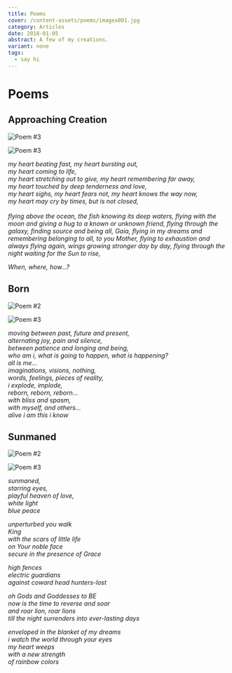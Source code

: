 ```yaml
---
title: Poems
cover: /content-assets/poems/imagex001.jpg
category: Articles
date: 2018-01-05
abstract: A few of my creations.
variant: none
tags:
  - say hi
---
```


# Poems

## Approaching Creation

![Poem #3](/content-assets/poems/poem2_745X1264.jpg)

![Poem #3](/content-assets/poems/poem3_900X900.jpg)

_my heart beating fast, my heart bursting out,_  
_my heart coming to life,_  
_my heart stretching out to give, my heart remembering far away,_  
_my heart touched by deep tenderness and love,_  
_my heart sighs, my heart fears not, my heart knows the way now,_  
_my heart may cry by times, but is not closed,_  
&nbsp;  
_flying above the ocean, the fish knowing its deep waters,_
_flying with the moon and giving a hug to a known or unknown friend,_
_flying through the galaxy, finding source and being all, Gaia,_
_flying in my dreams and remembering belonging to all, to you Mother,_
_flying to exhaustion and always flying again, wings growing stronger day by day,_
_flying through the night waiting for the Sun to rise,_

_When, where, how...?_

## Born

![Poem #2](/content-assets/poems/poem4_889X1226.jpg)

![Poem #3](/content-assets/poems/poem3_900X900.jpg)

_moving between past, future and present,_  
_alternating joy, pain and silence,_  
_between patience and longing and being,_  
_who am i, what is going to happen, what is happening?_  
_all is me..._  
_imaginations, visions, nothing,_  
_words, feelings, pieces of reality,_  
_i explode, implode,_  
_reborn, reborn, reborn..._  
_with bliss and spasm,_  
_with myself, and others..._  
_alive i am this i know_

## Sunmaned

![Poem #2](/content-assets/poems/poem1_949X1280.jpg)

![Poem #3](/content-assets/poems/poem3_900X900.jpg)

_sunmaned,_  
_starring eyes,_  
_playful heaven of love,_  
_white light_  
_blue peace_

_unperturbed you walk_  
_King_  
_with the scars of little life_  
_on Your noble face_  
_secure in the presence of Grace_

_high fences_  
_electric guardians_  
_against coward head hunters-lost_

_oh Gods and Goddesses to BE_  
_now is the time to reverse and soar_  
_and roar lion, roar lions_  
_till the night surrenders into ever-lasting days_

_enveloped in the blanket of my dreams_  
_i watch the world through your eyes_  
_my heart weeps_  
_with a new strength_  
_of rainbow colors_
